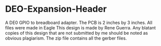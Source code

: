 # DEO-Expansion-Header
A DE0 GPIO to breadboard adapter. The PCB is 2 inches by 3 inches. All files were made in Eagle
This design is made by Rene Guerra. Any blatant copies of this design that are not submitted by me should be noted as obvious plagiarism.
The zip file contains all the gerber files.
